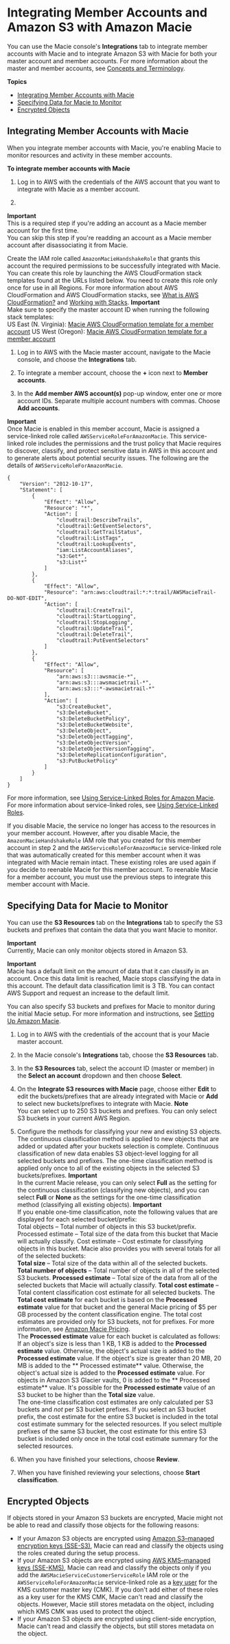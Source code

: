 # Integrating Member Accounts and Amazon S3 with Amazon Macie<a name="macie-integration"></a>

You can use the Macie console's **Integrations** tab to integrate member accounts with Macie and to integrate Amazon S3 with Macie for both your master account and member accounts\. For more information about the master and member accounts, see [Concepts and Terminology](macie-concepts.md)\.

**Topics**
+ [Integrating Member Accounts with Macie](#macie-integration-member)
+ [Specifying Data for Macie to Monitor](#macie-integration-services)
+ [Encrypted Objects](#macie-encrypted-objects)

## Integrating Member Accounts with Macie<a name="macie-integration-member"></a>

When you integrate member accounts with Macie, you're enabling Macie to monitor resources and activity in these member accounts\. 

**To integrate member accounts with Macie**

1. Log in to AWS with the credentials of the AWS account that you want to integrate with Macie as a member account\.

1. 
**Important**  
This is a required step if you're adding an account as a Macie member account for the first time\.  
You can skip this step if you're readding an account as a Macie member account after disassociating it from Macie\.

   Create the IAM role called `AmazonMacieHandshakeRole` that grants this account the required permissions to be successfully integrated with Macie\. You can create this role by launching the AWS CloudFormation stack templates found at the URLs listed below\. You need to create this role only once for use in all Regions\. For more information about AWS CloudFormation and AWS CloudFormation stacks, see [What is AWS CloudFormation?](http://docs.aws.amazon.com/AWSCloudFormation/latest/UserGuide/Welcome.html) and [Working with Stacks](http://docs.aws.amazon.com/AWSCloudFormation/latest/UserGuide/stacks.html)\. 
**Important**  
Make sure to specify the master account ID when running the following stack templates:  
US East \(N\. Virginia\): [Macie AWS CloudFormation template for a member account](https://console.aws.amazon.com/cloudformation/home?region=us-east-1#/stacks/new?stackName=MacieServiceRolesMembers&templateURL=https://s3.amazonaws.com/us-east-1.macie-redirection/cfntemplates/MacieServiceRolesMember.template)
US West \(Oregon\): [Macie AWS CloudFormation template for a member account](https://console.aws.amazon.com/cloudformation/home?region=us-west-2#/stacks/new?stackName=MacieServiceRolesMember&templateURL=https://s3-us-west-2.amazonaws.com/us-west-2.macie-redirection/cfntemplates/MacieServiceRolesMember.template)

1. Log in to AWS with the Macie master account, navigate to the Macie console, and choose the **Integrations** tab\.

1. To integrate a member account, choose the **\+** icon next to **Member accounts**\.

1. In the **Add member AWS account\(s\)** pop\-up window, enter one or more account IDs\. Separate multiple account numbers with commas\. Choose **Add accounts**\.

**Important**  
Once Macie is enabled in this member account, Macie is assigned a service\-linked role called `AWSServiceRoleForAmazonMacie`\. This service\-linked role includes the permissions and the trust policy that Macie requires to discover, classify, and protect sensitive data in AWS in this account and to generate alerts about potential security issues\. The following are the details of `AWSServiceRoleForAmazonMacie`\.  

```
{
    "Version": "2012-10-17",
    "Statement": [
        {
            "Effect": "Allow",
            "Resource": "*",
            "Action": [
                "cloudtrail:DescribeTrails",
                "cloudtrail:GetEventSelectors",
                "cloudtrail:GetTrailStatus",
                "cloudtrail:ListTags",
                "cloudtrail:LookupEvents",
                "iam:ListAccountAliases",
                "s3:Get*",
                "s3:List*"
            ]
        },
        {
            "Effect": "Allow",
            "Resource": "arn:aws:cloudtrail:*:*:trail/AWSMacieTrail-DO-NOT-EDIT",
            "Action": [
                "cloudtrail:CreateTrail",
                "cloudtrail:StartLogging",
                "cloudtrail:StopLogging",
                "cloudtrail:UpdateTrail",
                "cloudtrail:DeleteTrail",
                "cloudtrail:PutEventSelectors"
            ]
        },
        {
            "Effect": "Allow",
            "Resource": [
                "arn:aws:s3:::awsmacie-*",
                "arn:aws:s3:::awsmacietrail-*",
                "arn:aws:s3:::*-awsmacietrail-*"
            ],
            "Action": [
                "s3:CreateBucket",
                "s3:DeleteBucket",
                "s3:DeleteBucketPolicy",
                "s3:DeleteBucketWebsite",
                "s3:DeleteObject",
                "s3:DeleteObjectTagging",
                "s3:DeleteObjectVersion",
                "s3:DeleteObjectVersionTagging",
                "s3:DeleteReplicationConfiguration",
                "s3:PutBucketPolicy"
            ]
        }
    ]
}
```
 For more information, see [Using Service\-Linked Roles for Amazon Macie](using-service-linked-roles.md)\. For more information about service\-linked roles, see [Using Service\-Linked Roles](https://docs.aws.amazon.com/IAM/latest/UserGuide/using-service-linked-roles.html)\. 

If you disable Macie, the service no longer has access to the resources in your member account\. However, after you disable Macie, the `AmazonMacieHandshakeRole` IAM role that you created for this member account in step 2 and the `AWSServiceRoleForAmazonMacie` service\-linked role that was automatically created for this member account when it was integrated with Macie remain intact\. These existing roles are used again if you decide to reenable Macie for this member account\. To reenable Macie for a member account, you must use the previous steps to integrate this member account with Macie\.

## Specifying Data for Macie to Monitor<a name="macie-integration-services"></a>

You can use the **S3 Resources** tab on the **Integrations** tab to specify the S3 buckets and prefixes that contain the data that you want Macie to monitor\. 

**Important**  
Currently, Macie can only monitor objects stored in Amazon S3\.

**Important**  
Macie has a default limit on the amount of data that it can classify in an account\. Once this data limit is reached, Macie stops classifying the data in this account\. The default data classification limit is 3 TB\. You can contact AWS Support and request an increase to the default limit\. 

You can also specify S3 buckets and prefixes for Macie to monitor during the initial Macie setup\. For more information and instructions, see [Setting Up Amazon Macie](macie-setting-up.md)\.

1. Log in to AWS with the credentials of the account that is your Macie master account\.

1. In the Macie console's **Integrations** tab, choose the **S3 Resources** tab\. 

1. In the **S3 Resources** tab, select the account ID \(master or member\) in the **Select an account** dropdown and then choose **Select**\.

1. On the **Integrate S3 resources with Macie** page, choose either **Edit** to edit the buckets/prefixes that are already integrated with Macie or **Add** to select new buckets/prefixes to integrate with Macie\. 
**Note**  
You can select up to 250 S3 buckets and prefixes\. You can only select S3 buckets in your current AWS Region\.

1. Configure the methods for classifying your new and existing S3 objects\. The continuous classification method is applied to new objects that are added or updated after your buckets selection is complete\. Continuous classification of new data enables S3 object\-level logging for all selected buckets and prefixes\. The one\-time classification method is applied only once to all of the existing objects in the selected S3 buckets/prefixes\.
**Important**  
In the current Macie release, you can only select **Full** as the setting for the continuous classification \(classifying new objects\), and you can select **Full** or **None** as the settings for the one\-time classification method \(classifying all existing objects\)\.
**Important**  
If you enable one\-time classification, note the following values that are displayed for each selected bucket/prefix:  
Total objects – Total number of objects in this S3 bucket/prefix\.
Processed estimate – Total size of the data from this bucket that Macie will actually classify\. 
Cost estimate – Cost estimate for classifying objects in this bucket\.
Macie also provides you with several totals for all of the selected buckets:  
**Total size** – Total size of the data within all of the selected buckets\.
**Total number of objects** – Total number of objects in all of the selected S3 buckets\.
**Processed estimate** – Total size of the data from all of the selected buckets that Macie will actually classify\. 
**Total cost estimate** – Total content classification cost estimate for all selected buckets\.
The **Total cost estimate** for each bucket is based on the **Processed estimate** value for that bucket and the general Macie pricing of $5 per GB processed by the content classification engine\. The total cost estimates are provided only for S3 buckets, not for prefixes\. For more information, see [Amazon Macie Pricing](https://aws.amazon.com/macie/pricing/)\.   
The **Processed estimate** value for each bucket is calculated as follows:  
If an object's size is less than 1 KB, 1 KB is added to the **Processed estimate** value\. Otherwise, the object's actual size is added to the **Processed estimate** value\.
If the object's size is greater than 20 MB, 20 MB is added to the ** Processed estimate** value\. Otherwise, the object's actual size is added to the **Processed estimate** value\.
For objects in Amazon S3 Glacier vaults, 0 is added to the ** Processed estimate** value\.
It's possible for the **Processed estimate** value of an S3 bucket to be higher than the **Total size** value\.  
The one\-time classification cost estimates are only calculated per S3 buckets and *not* per S3 bucket prefixes\. If you select an S3 bucket prefix, the cost estimate for the entire S3 bucket is included in the total cost estimate summary for the selected resources\. If you select multiple prefixes of the same S3 bucket, the cost estimate for this entire S3 bucket is included only once in the total cost estimate summary for the selected resources\.

1. When you have finished your selections, choose **Review**\.

1. When you have finished reviewing your selections, choose **Start classification**\.

## Encrypted Objects<a name="macie-encrypted-objects"></a>

If objects stored in your Amazon S3 buckets are encrypted, Macie might not be able to read and classify those objects for the following reasons: 
+ If your Amazon S3 objects are encrypted using [Amazon S3–managed encryption keys \(SSE\-S3\)](http://docs.aws.amazon.com/AmazonS3/latest/dev/UsingServerSideEncryption.html), Macie can read and classify the objects using the roles created during the setup process\.
+ If your Amazon S3 objects are encrypted using [AWS KMS–managed keys \(SSE\-KMS\)](http://docs.aws.amazon.com/AmazonS3/latest/dev/UsingKMSEncryption.html), Macie can read and classify the objects only if you add the `AWSMacieServiceCustomerServiceRole` IAM role or the `AWSServiceRoleForAmazonMacie` service\-linked role as a [key user](https://docs.aws.amazon.com/kms/latest/developerguide/key-policies.html#key-policy-default-allow-users) for the KMS customer master key \(CMK\)\. If you don't add either of these roles as a key user for the KMS CMK, Macie can't read and classify the objects\. However, Macie still stores metadata on the object, including which KMS CMK was used to protect the object\.
+ If your Amazon S3 objects are encrypted using client\-side encryption, Macie can't read and classify the objects, but still stores metadata on the object\.